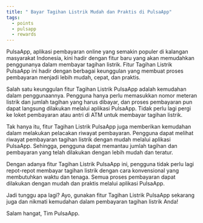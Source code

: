 ```yaml
---
title: " Bayar Tagihan Listrik Mudah dan Praktis di PulsaApp"
tags:
  - points
  - pulsapp
  - rewards
---
```


PulsaApp, aplikasi pembayaran online yang semakin populer di kalangan masyarakat Indonesia, kini hadir dengan fitur baru yang akan memudahkan penggunanya dalam membayar tagihan listrik. Fitur Tagihan Listrik PulsaApp ini hadir dengan berbagai keunggulan yang membuat proses pembayaran menjadi lebih mudah, cepat, dan praktis.

Salah satu keunggulan fitur Tagihan Listrik PulsaApp adalah kemudahan dalam penggunaannya. Pengguna hanya perlu memasukkan nomor meteran listrik dan jumlah tagihan yang harus dibayar, dan proses pembayaran pun dapat langsung dilakukan melalui aplikasi PulsaApp. Tidak perlu lagi pergi ke loket pembayaran atau antri di ATM untuk membayar tagihan listrik.

Tak hanya itu, fitur Tagihan Listrik PulsaApp juga memberikan kemudahan dalam melakukan pelacakan riwayat pembayaran. Pengguna dapat melihat riwayat pembayaran tagihan listrik dengan mudah melalui aplikasi PulsaApp. Sehingga, pengguna dapat memantau jumlah tagihan dan pembayaran yang telah dilakukan dengan lebih mudah dan teratur.

Dengan adanya fitur Tagihan Listrik PulsaApp ini, pengguna tidak perlu lagi repot-repot membayar tagihan listrik dengan cara konvensional yang membutuhkan waktu dan tenaga. Semua proses pembayaran dapat dilakukan dengan mudah dan praktis melalui aplikasi PulsaApp.

Jadi tunggu apa lagi? Ayo, gunakan fitur Tagihan Listrik PulsaApp sekarang juga dan nikmati kemudahan dalam pembayaran tagihan listrik Anda!

Salam hangat,
Tim PulsaApp.